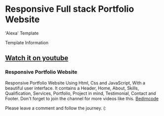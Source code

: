 # Responsive Full stack Portfolio Website 
'Alexa' Template

Template Information
## [Watch it on youtube](https://youtu.be/27JtRAI3QO8)


### Responsive Portfolio Website
Responsive Portfolio Website Using Html, Css and JavaScript, With a beautiful user interface. It contains a Header, Home, About, Skills, Qualification, Services, Portfolio, Project in mind, Testimonial, Contact and Footer.
Don't forget to join the channel for more videos like this. [Bedimcode](https://www.youtube.com/c/Bedimcode)

Please leave a comment and follow the journey. (:
